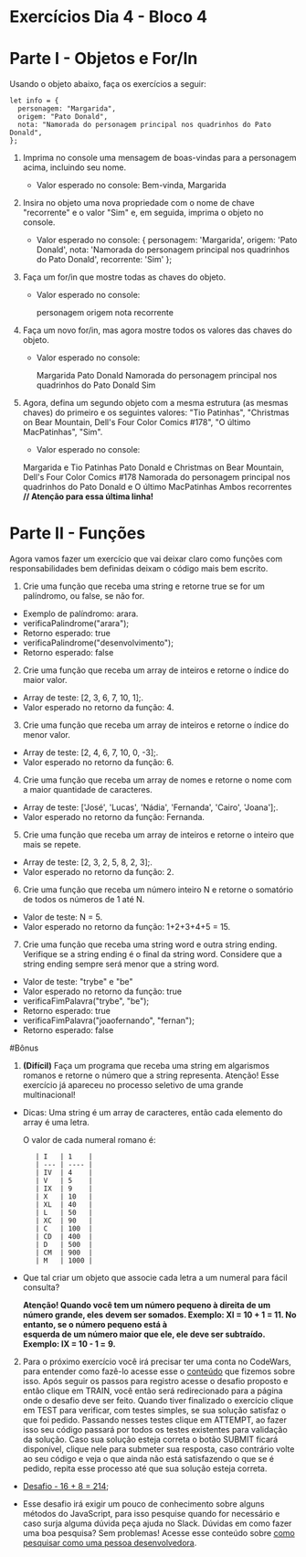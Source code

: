 # Exercícios Dia 4 - Bloco 4

# Parte I - Objetos e For/In

Usando o objeto abaixo, faça os exercícios a seguir:

	let info = {
	  personagem: "Margarida",
	  origem: "Pato Donald",
	  nota: "Namorada do personagem principal nos quadrinhos do Pato Donald",
	};
	
1. Imprima no console uma mensagem de boas-vindas para a personagem acima, incluindo seu nome.
	
	- Valor esperado no console: Bem-vinda, Margarida

2. Insira no objeto uma nova propriedade com o nome de chave "recorrente" e o valor "Sim" e, em seguida, imprima o objeto no console.

	- Valor esperado no console:
	{
	    personagem: 'Margarida',
	    origem: 'Pato Donald',
	    nota: 'Namorada do personagem principal nos quadrinhos do Pato Donald',
	    recorrente: 'Sim'
	};

3. Faça um for/in que mostre todas as chaves do objeto.

	- Valor esperado no console:
	
	  personagem
	  origem
	  nota
	  recorrente

4. Faça um novo for/in, mas agora mostre todos os valores das chaves do objeto.

	- Valor esperado no console:
	
	  Margarida
	  Pato Donald
	  Namorada do personagem principal nos quadrinhos do Pato Donald
	  Sim

5. Agora, defina um segundo objeto com a mesma estrutura (as mesmas chaves) do primeiro e os seguintes valores: "Tio Patinhas", "Christmas on Bear Mountain, Dell's Four Color Comics #178", "O último MacPatinhas", "Sim".

	- Valor esperado no console:
	
	Margarida e Tio Patinhas
	Pato Donald e Christmas on Bear Mountain, Dell's Four Color Comics #178
	Namorada do personagem principal nos quadrinhos do Pato Donald e O último MacPatinhas
	Ambos recorrentes **// Atenção para essa última linha!**
	
# Parte II - Funções

Agora vamos fazer um exercício que vai deixar claro como funções com responsabilidades bem definidas deixam o código mais bem escrito.

1. Crie uma função que receba uma string e retorne true se for um palíndromo, ou false, se não for.

- Exemplo de palíndromo: arara.
- verificaPalindrome("arara");
- Retorno esperado: true
- verificaPalindrome("desenvolvimento");
- Retorno esperado: false

2. Crie uma função que receba um array de inteiros e retorne o índice do maior valor.

- Array de teste: [2, 3, 6, 7, 10, 1];.
- Valor esperado no retorno da função: 4.

3. Crie uma função que receba um array de inteiros e retorne o índice do menor valor.

- Array de teste: [2, 4, 6, 7, 10, 0, -3];.
- Valor esperado no retorno da função: 6.

4. Crie uma função que receba um array de nomes e retorne o nome com a maior quantidade de caracteres.

- Array de teste: ['José', 'Lucas', 'Nádia', 'Fernanda', 'Cairo', 'Joana'];.
- Valor esperado no retorno da função: Fernanda.

5. Crie uma função que receba um array de inteiros e retorne o inteiro que mais se repete.

- Array de teste: [2, 3, 2, 5, 8, 2, 3];.
- Valor esperado no retorno da função: 2.

6. Crie uma função que receba um número inteiro N e retorne o somatório de todos os números de 1 até N.

- Valor de teste: N = 5.
- Valor esperado no retorno da função: 1+2+3+4+5 = 15.

7. Crie uma função que receba uma string word e outra string ending. Verifique se a string ending é o final da string word. Considere que a string ending sempre será menor que a string word.

- Valor de teste: "trybe" e "be"
- Valor esperado no retorno da função: true
- verificaFimPalavra("trybe", "be");
- Retorno esperado: true
- verificaFimPalavra("joaofernando", "fernan");
- Retorno esperado: false

#Bônus

1. **(Difícil)** Faça um programa que receba uma string em algarismos romanos e retorne o número que a string representa.
Atenção! Esse exercício já apareceu no processo seletivo de uma grande multinacional!

- Dicas:
	Uma string é um array de caracteres, então cada elemento do array é uma letra.
	
	O valor de cada numeral romano é:
	
	     | I   | 1    |
	     | --- | ---- |
	     | IV  | 4    |
	     | V   | 5    |
	     | IX  | 9    |
	     | X   | 10   |
	     | XL  | 40   |
	     | L   | 50   |
	     | XC  | 90   |
	     | C   | 100  |
	     | CD  | 400  |
	     | D   | 500  |
	     | CM  | 900  |
	     | M   | 1000 |

- Que tal criar um objeto que associe cada letra a um numeral para fácil consulta?

	**Atenção! Quando você tem um número pequeno à direita de um número grande, eles**
	**devem ser somados. Exemplo: XI = 10 + 1 = 11. No entanto, se o número pequeno está à**	
	**esquerda de um número maior que ele, ele deve ser subtraído. Exemplo: IX = 10 - 1 =** 
	**9.**

2. Para o próximo exercício você irá precisar ter uma conta no CodeWars, para entender como fazê-lo acesse esse o [conteúdo](https://app.betrybe.com/course/real-life-engineer/code-wars) que fizemos sobre isso. Após seguir os passos para registro acesse o desafio proposto e então clique em TRAIN, você então será redirecionado para a página onde o desafio deve ser feito. Quando tiver finalizado o exercício clique em TEST para verificar, com testes simples, se sua solução satisfaz o que foi pedido. Passando nesses testes clique em ATTEMPT, ao fazer isso seu código passará por todos os testes existentes para validação da solução. Caso sua solução esteja correta o botão SUBMIT ficará disponível, clique nele para submeter sua resposta, caso contrário volte ao seu código e veja o que ainda não está satisfazendo o que se é pedido, repita esse processo até que sua solução esteja correta.

- [Desafio - 16 + 8 = 214](https://www.codewars.com/kata/5effa412233ac3002a9e471d/javascript);

- Esse desafio irá exigir um pouco de conhecimento sobre alguns métodos do JavaScript, para isso pesquise quando for necessário e caso surja alguma dúvida peça ajuda no Slack. Dúvidas em como fazer uma boa pesquisa? Sem problemas! Acesse esse conteúdo sobre [como pesquisar como uma pessoa desenvolvedora](https://course.betrybe.com//real-life-engineer/how-to-search-like-a-dev.md).


